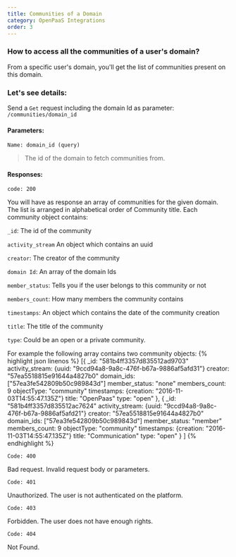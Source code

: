 ```yaml
---
title: Communities of a Domain
category: OpenPaaS Integrations
order: 3
---
```

### How to access all the communities of a user's domain?

From a specific user's domain, you'll get the list of communities present on this domain.

### Let's see details:

Send a `Get` request including the domain Id as parameter: `/communities/domain_id`

#### Parameters:

`Name: domain_id (query)`
>The id of the domain to fetch communities from.

#### Responses:

`code: 200`
>
You will have as response an array of communities for the given domain. The list is arranged in alphabetical order of Community title. Each community object contains:
>
`_id`: The id of the community
>
`activity_stream` An object which contains an uuid
>
`creator`: The creator of the community
>
`domain Id`: An array of the domain Ids
>
`member_status`: Tells you if the user belongs to this community or not
>
`members_count`: How many members the community contains
>
`timestamps`: An object which contains the date of the community creation
>
`title`: The title of the community
>
`type`: Could be an open or a private community.
>
For example the following array contains two community objects:
{% highlight json linenos %}
[{
  _id: "581b4ff3357d835512ad9703"
  activity_stream: {uuid: "9ccd94a8-9a8c-476f-b67a-9886af5afd31"}
  creator: "57ea5518815e91644a4827b0"
  domain_ids: ["57ea3fe542809b50c989843d"]
  member_status: "none"
  members_count: 9
  objectType: "community"
  timestamps: {creation: "2016-11-03T14:55:47.135Z"}
  title: "OpenPaas"
  type: "open"
},
{
  _id: "581b4ff3357d835512ac7624"
  activity_stream: {uuid: "9ccd94a8-9a8c-476f-b67a-9886af5afd21"}
  creator: "57ea5518815e91644a4827b0"
  domain_ids: ["57ea3fe542809b50c989843d"]
  member_status: "member"
  members_count: 9
  objectType: "community"
  timestamps: {creation: "2016-11-03T14:55:47.135Z"}
  title: "Communication"
  type: "open"
}
]
{% endhighlight %}

`Code: 400`
>
Bad request. Invalid request body or parameters.

`Code: 401`
>
Unauthorized. The user is not authenticated on the platform.

`Code: 403`
>
Forbidden. The user does not have enough rights.

`Code: 404`
>
Not Found.
